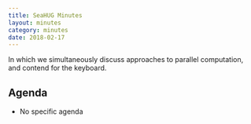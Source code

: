 ```yaml
---
title: SeaHUG Minutes
layout: minutes
category: minutes
date: 2018-02-17
---
```


In which we simultaneously discuss approaches to parallel computation, and contend for the keyboard.

<!--more-->

## Agenda

* No specific agenda
